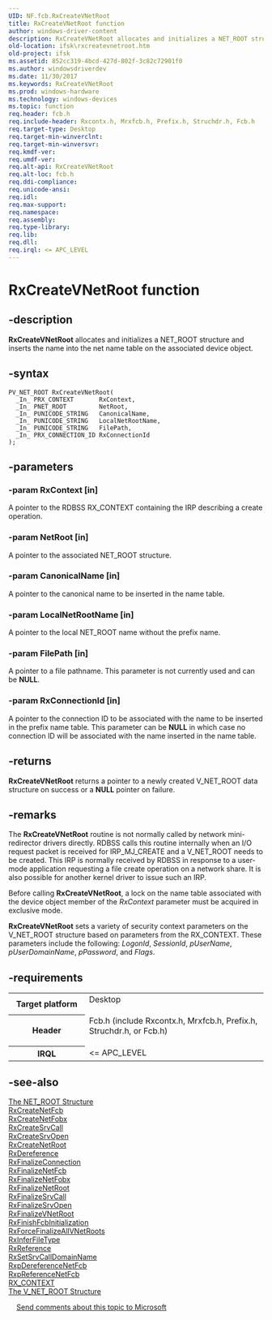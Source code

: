 ```yaml
---
UID: NF.fcb.RxCreateVNetRoot
title: RxCreateVNetRoot function
author: windows-driver-content
description: RxCreateVNetRoot allocates and initializes a NET_ROOT structure and inserts the name into the net name table on the associated device object.
old-location: ifsk\rxcreatevnetroot.htm
old-project: ifsk
ms.assetid: 852cc319-4bcd-427d-802f-3c82c72901f0
ms.author: windowsdriverdev
ms.date: 11/30/2017
ms.keywords: RxCreateVNetRoot
ms.prod: windows-hardware
ms.technology: windows-devices
ms.topic: function
req.header: fcb.h
req.include-header: Rxcontx.h, Mrxfcb.h, Prefix.h, Struchdr.h, Fcb.h
req.target-type: Desktop
req.target-min-winverclnt: 
req.target-min-winversvr: 
req.kmdf-ver: 
req.umdf-ver: 
req.alt-api: RxCreateVNetRoot
req.alt-loc: fcb.h
req.ddi-compliance: 
req.unicode-ansi: 
req.idl: 
req.max-support: 
req.namespace: 
req.assembly: 
req.type-library: 
req.lib: 
req.dll: 
req.irql: <= APC_LEVEL
---
```


# RxCreateVNetRoot function



## -description
<b>RxCreateVNetRoot</b> allocates and initializes a NET_ROOT structure and inserts the name into the net name table on the associated device object. 


## -syntax

````
PV_NET_ROOT RxCreateVNetRoot(
  _In_ PRX_CONTEXT       RxContext,
  _In_ PNET_ROOT         NetRoot,
  _In_ PUNICODE_STRING   CanonicalName,
  _In_ PUNICODE_STRING   LocalNetRootName,
  _In_ PUNICODE_STRING   FilePath,
  _In_ PRX_CONNECTION_ID RxConnectionId
);
````


## -parameters

### -param RxContext [in]

A pointer to the RDBSS RX_CONTEXT containing the IRP describing a create operation.

### -param NetRoot [in]

A pointer to the associated NET_ROOT structure.

### -param CanonicalName [in]

A pointer to the canonical name to be inserted in the name table.

### -param LocalNetRootName [in]

A pointer to the local NET_ROOT name without the prefix name.

### -param FilePath [in]

A pointer to a file pathname. This parameter is not currently used and can be <b>NULL</b>.

### -param RxConnectionId [in]

A pointer to the connection ID to be associated with the name to be inserted in the prefix name table. This parameter can be <b>NULL</b> in which case no connection ID will be associated with the name inserted in the name table.

## -returns
<b>RxCreateVNetRoot</b> returns a pointer to a newly created V_NET_ROOT data structure on success or a <b>NULL</b> pointer on failure. 

## -remarks
The <b>RxCreateVNetRoot</b> routine is not normally called by network mini-redirector drivers directly. RDBSS calls this routine internally when an I/O request packet is received for IRP_MJ_CREATE and a V_NET_ROOT needs to be created. This IRP is normally received by RDBSS in response to a user-mode application requesting a file create operation on a network share. It is also possible for another kernel driver to issue such an IRP. 

Before calling <b>RxCreateVNetRoot</b>, a lock on the name table associated with the device object member of the <i>RxContext</i> parameter must be acquired in exclusive mode. 

<b>RxCreateVNetRoot</b> sets a variety of security context parameters on the V_NET_ROOT structure based on parameters from the RX_CONTEXT. These parameters include the following: <i>LogonId</i>, <i>SessionId</i>, <i>pUserName</i>, <i>pUserDomainName</i>, <i>pPassword</i>, and <i>Flags</i>. 

## -requirements
<table>
<tr>
<th width="30%">
Target platform
</th>
<td width="70%">
<dl>
<dt>Desktop</dt>
</dl>
</td>
</tr>
<tr>
<th width="30%">
Header
</th>
<td width="70%">
<dl>
<dt>Fcb.h (include Rxcontx.h, Mrxfcb.h, Prefix.h, Struchdr.h, or Fcb.h)</dt>
</dl>
</td>
</tr>
<tr>
<th width="30%">
IRQL
</th>
<td width="70%">
&lt;= APC_LEVEL
</td>
</tr>
</table>

## -see-also
<dl>
<dt>
<a href="ifsk.the_net_root_structure">The NET_ROOT Structure</a>
</dt>
<dt>
<a href="ifsk.rxcreatenetfcb">RxCreateNetFcb</a>
</dt>
<dt>
<a href="ifsk.rxcreatenetfobx">RxCreateNetFobx</a>
</dt>
<dt>
<a href="ifsk.rxcreatesrvcall">RxCreateSrvCall</a>
</dt>
<dt>
<a href="ifsk.rxcreatesrvopen">RxCreateSrvOpen</a>
</dt>
<dt>
<a href="ifsk.rxcreatenetroot">RxCreateNetRoot</a>
</dt>
<dt>
<a href="ifsk.rxdereference">RxDereference</a>
</dt>
<dt>
<a href="ifsk.rxfinalizeconnection">RxFinalizeConnection</a>
</dt>
<dt>
<a href="ifsk.rxfinalizenetfcb">RxFinalizeNetFcb</a>
</dt>
<dt>
<a href="ifsk.rxfinalizenetfobx">RxFinalizeNetFobx</a>
</dt>
<dt>
<a href="ifsk.rxfinalizenetroot">RxFinalizeNetRoot</a>
</dt>
<dt>
<a href="ifsk.rxfinalizesrvcall">RxFinalizeSrvCall</a>
</dt>
<dt>
<a href="ifsk.rxfinalizesrvopen">RxFinalizeSrvOpen</a>
</dt>
<dt>
<a href="ifsk.rxfinalizevnetroot">RxFinalizeVNetRoot</a>
</dt>
<dt>
<a href="ifsk.rxfinishfcbinitialization">RxFinishFcbInitialization</a>
</dt>
<dt>
<a href="ifsk.rxforcefinalizeallvnetroots">RxForceFinalizeAllVNetRoots</a>
</dt>
<dt>
<a href="ifsk.rxinferfiletype">RxInferFileType</a>
</dt>
<dt>
<a href="ifsk.rxreference">RxReference</a>
</dt>
<dt>
<a href="ifsk.rxsetsrvcalldomainname">RxSetSrvCallDomainName</a>
</dt>
<dt>
<a href="ifsk.rxpdereferencenetfcb">RxpDereferenceNetFcb</a>
</dt>
<dt>
<a href="ifsk.rxpreferencenetfcb">RxpReferenceNetFcb</a>
</dt>
<dt>
<a href="ifsk.rx_context">RX_CONTEXT</a>
</dt>
<dt>
<a href="ifsk.the_v_net_root_structure">The V_NET_ROOT Structure</a>
</dt>
</dl>
 
 
<a href="mailto:wsddocfb@microsoft.com?subject=Documentation%20feedback [ifsk\ifsk]:%20RxCreateVNetRoot function%20 RELEASE:%20(11/30/2017)&amp;body=%0A%0APRIVACY STATEMENT%0A%0AWe use your feedback to improve the documentation. We don't use your email address for any other purpose, and we'll remove your email address from our system after the issue that you're reporting is fixed. While we're working to fix this issue, we might send you an email message to ask for more info. Later, we might also send you an email message to let you know that we've addressed your feedback.%0A%0AFor more info about Microsoft's privacy policy, see http://privacy.microsoft.com/en-us/default.aspx." title="Send comments about this topic to Microsoft">Send comments about this topic to Microsoft</a>
